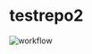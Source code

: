 # testrepo2
![workflow](https://github.com/alexa0o/testrepo2/actions/workflows/dithub-demo.yml/badge.svg)

